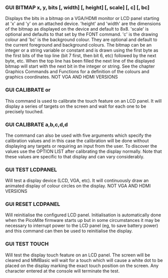 

### GUI BITMAP x, y, bits [, width] [, height] [, scale] [, c] [, bc]

 Displays the bits in a bitmap on a VGA/HDMI monitor or LCD panel starting at 'x' and 'y' on an attached device. 'height' and 'width' are the dimensions of the bitmap as displayed on the device and default to 8x8. 'scale' is optional and defaults to that set by the FONT command. 'c' is the drawing colour and 'bc' is the background colour. They are optional and default to the current foreground and background colours. The bitmap can be an integer or a string variable or constant and is drawn using the first byte as the first bits of the top line (bit 7 first, then bit 6, etc) followed by the next byte, etc. When the top line has been filled the next line of the displayed bitmap will start with the next bit in the integer or string. See the chapter Graphics Commands and Functions for a definition of the colours and graphics coordinates. NOT VGA AND HDMI VERSIONS

### GUI CALIBRATE or

 This command is used to calibrate the touch feature on an LCD panel. It will display a series of targets on the screen and wait for each one to be precisely touched.

### GUI CALIBRATE a,b,c,d,d

 The command can also be used with five arguments which specify the calibration values and in this case the calibration will be done without displaying any targets or requiring an input from the user. To discover the values use the OPTION LIST after calibrating the display normally. Note that these values are specific to that display and can vary considerably.

### GUI TEST LCDPANEL

 Will test a display device (LCD, VGA, etc). It will continuously draw an animated display of colour circles on the display. NOT VGA AND HDMI VERSIONS

### GUI RESET LCDPANEL

 Will reinitialise the configured LCD panel. Initialisation is automatically done when the PicoMite firmware starts up but in some circumstances it may be necessary to interrupt power to the LCD panel (eg, to save battery power) and this command can then be used to reinitialise the display.

### GUI TEST TOUCH

 Will test the display touch feature on an LCD panel. The screen will be cleared and MMBasic will wait for a touch which will cause a white dot to be placed on the display marking the exact touch position on the screen. Any character entered at the console will terminate the test.